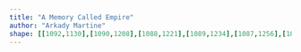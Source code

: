 ```yaml
---
title: "A Memory Called Empire"
author: "Arkady Martine"
shape: [[1092,1130],[1090,1208],[1088,1221],[1089,1234],[1087,1256],[1086,1301],[1087,1471],[1085,1499],[1084,1574],[1080,1663],[1077,1697],[1076,1769],[1070,1820],[1067,1924],[1065,1941],[1065,1962],[1062,1980],[1064,2018],[1063,2031],[1065,2039],[1063,2068],[1064,2100],[1068,2110],[1074,2116],[1084,2119],[1176,2118],[1199,2117],[1205,2115],[1210,2110],[1217,2097],[1224,2063],[1225,2004],[1228,1975],[1231,1860],[1230,1842],[1233,1789],[1232,1782],[1234,1721],[1235,1540],[1233,1492],[1236,1417],[1235,1383],[1237,1373],[1241,1212],[1244,1178],[1244,1147],[1238,1131]]
---
```

